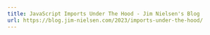 ```yaml
---
title: JavaScript Imports Under The Hood - Jim Nielsen's Blog
url: https://blog.jim-nielsen.com/2023/imports-under-the-hood/
---
```

